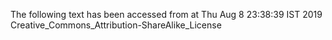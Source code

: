 The following text has been accessed from at Thu Aug 8 23:38:39 IST 2019
Creative_Commons_Attribution-ShareAlike_License
